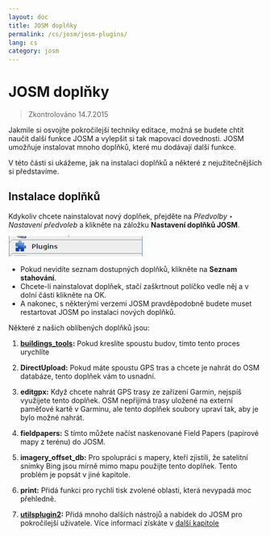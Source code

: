 ```yaml
---
layout: doc
title: JOSM doplňky
permalink: /cs/josm/josm-plugins/
lang: cs
category: josm
---
```


JOSM doplňky
============

> Zkontrolováno 14.7.2015  

Jakmile si osvojíte pokročilejší techniky editace, možná se budete chtít naučit další funkce JOSM a vylepšit si tak mapovací dovednosti. JOSM umožňuje instalovat mnoho doplňků, které mu dodávají další funkce.  

V této části si ukážeme, jak na instalaci doplňků a některé z nejužitečnějších si představíme.

Instalace doplňků
-------------------
Kdykoliv chcete nainstalovat nový doplňek, přejděte na *Předvolby ‣ Nastavení předvoleb* a klikněte na záložku **Nastavení doplňků JOSM**.  

![Plugins][]

* Pokud nevidíte seznam dostupných doplňků, klikněte na **Seznam stahování**.  
* Chcete-li nainstalovat doplňek, stačí zaškrtnout políčko vedle něj a v dolní části klikněte na OK.  
* A nakonec, s některými verzemi JOSM pravděpodobně budete muset restartovat JOSM po instalaci nových doplňků.

Některé z našich oblíbených doplňků jsou:

1. **[buildings_tools](/cs/josm/josm-more-plugins/#the-buildings-tools-plugin):** Pokud kreslíte spoustu budov, tímto tento proces urychlíte  

2. **DirectUpload:** Pokud máte spoustu GPS tras a chcete je nahrát do OSM databáze, tento doplňek vám to usnadní.  

3. **editgpx:** Když chcete nahrát GPS trasy ze zařízení Garmin, nejspíš využijete tento doplňek. OSM nepřijímá trasy uložené na externí paměťové kartě v Garminu, ale tento doplňek soubory upraví tak, aby je bylo možné nahrát.   

4. **fieldpapers:** S tímto můžete načíst naskenované Field Papers (papírové mapy z terénu) do JOSM.  

5. **imagery_offset_db:** Pro spolupráci s mapery, kteří zjistili, že satelitní snímky Bing jsou mírně mimo mapu použijte tento doplňek. Tento problém je popsát v jiné kapitole.  

6. **print:** Přidá funkci pro rychlí tisk zvolené oblasti, která nevypadá moc přehledně.  

7. **[utilsplugin2](/cs/josm/josm-more-plugins/#more-selection-tools):** Přidá mnoho dalších nástrojů a nabídek do JOSM pro pokročilejší uživatele. Více informací získáte v [další kapitole](/cs/josm/josm-more-plugins)  



<!-- The remainder of this section needs to be edited, and/or moved to other sections,
    commenting it out for now


- [Mirrored Download]({{site.baseurl}}/en/beginner/josm-plugins/#mirrored-download) (allows you to download more OSM data)
- [Direct Upload]({{site.baseurl}}/en/beginner/josm-plugins/#direct-upload) (allow you to upload GPS tracks)
- [Editgpx]({{site.baseurl}}/cs/beginner/josm-plugins/#edit-gpx) (umožňuje editovat soubory GPX)
- [Tisk]({{site.baseurl}}/cs/beginner/josm-plugins/#print)

We also recommend downloading these plug-ins, which are covered in other
kapitoly:

- FieldPapers
- Buildings\_tool
- Utilsplugin2

![Restart JOSM][]

Zkuste kliknout na „Restartovat JOSM“ a sledovat, jak se znovu načítá software.

Mirrored Download
-----------------

![Mirrored Download][]

__Mirrored Download__ will make downloading OSM
data for editing faster. Instead of getting the data from the central
OSM server, it allows us to get it from a “mirror,” which is an exact
replica of the data but in a location that is faster to access it.

Jakmile je plugin nainstalován (a restartujete JOSM), uvidíte
další nový záznam v nabídce Soubor, „Stáhnout ze zrcadla OSM ...“

![Download from OSM Mirror][]

Stahování dat je přesně to samé, co jste se naučili dříve, ale 
může být mnohem rychlejší!

Přímé nahrávání
-------------

![Direct Upload][]

__DirectUpload__ nahraje trasy GPX přímo do OSM
prostřednictvím JOSM (více informací naleznete v **Appendix**). Jakmile 
je plugin nainstalován (a restartovali jste JOSM), uvidíte
v nabídce „Nástroje“ znovu položku „Nahrát stopy“.

![Upload Traces Item][]

Když kliknete na tlačítko „Nahrát stopy“, zobrazí se toto okno:

![Upload Traces Window][]

Umístěte klíčová slova (oddělená čárkami bez mezer), která se týkají vašeho
Sledování GPS v poli "Tagy (čárkami oddělený)". Například,
"Country,region,city,neighborhood,road name". Next, provide a
description of your tags. A drop-down list will allow you to reuse
former tags and descriptions. Lastly, choose what type of visibility you
would like your track to have. There are four levels from private to
identifiable (all explained below in the [Appendix]{{site.baseurl}}/learnosm/en/).

Click on Upload Trace. If you are not connected to your OSM account, you
will have to do it now.

Once successfully uploaded, the Text area will display an "OK" status
and the “Upload Trace” button will not be clickable. More information
o tomto plug-inu a nahráních GPS je k dispozici v [Appendix]({{site.baseurl}}/learnosm/cs/).

Edit gpx
--------

![Edit Gpx][]

**EditGpx** allows you to prepare recorded GPX tracks
before uploading them to OSM. Often tracks have parts that you would
like to remove. Therefore, this plug-in delete points of tracks in a
speedy manner and creates anonymity for timestamps of a track.

Once the plug-in is installed (and you have restarted JOSM), you will
see this new tool in the tool bar on the left.

![Edit Gpx Tool Icon][]

1. Open a GPX file in JOSM!

![Open GPX File][]

2. Press the new button in the left menu bar 

![Edit Gpx Tool Icon][]

and the GPX data will be imported to a new EditGpx layer. Every
node of the track will be highlighted in yellow.

![GPX Nodes All][]

3. Now mark the points (by clicking) or areas (by drawing a rectangle on
their extent) that you would like to delete. The yellow highlighting
should disappear.

![GPX Nodes Selected][]

4. Right click on the layer name and choose \<\<Convert to GPX layer\>\> in
the \<\<Context\>\> menu.

5. Now you can save the normal GPX layer as a file or upload the data to
OSM (eg by using the
plugin [DirectUpload](http://josm.openstreetmap.de/wiki/Plugins)).

Print
-----

![Print Plugin][]

If you want a quick an easy way to print a map while you are editing in
JOSM, install the __print plugin__. Although you won’t be able to
do anything stylistic with your printout, this is a good way for a quick
and easy print. Once the plugin is installed, a new item will be
available on the File menu called “Print...”

![Print Menu Item][]

Clicking this will open the Print Dialog, which looks like this:

![Print Dialog][]

Here you can change your printer settings. If you don’t see anything on
the page, check the box next to “Map Preview” on the right. Zoom in or
out on the map by changing the number in the “Scale” box. Increase the
resolution by changing the number next to “ppi”. When you have finished
editing the settings, click “Print.”

Shrnutí
-------

These are some useful plugins that are available for JOSM. Feel free to
continue exploring the many other plugins. As you have already seen, the
Preferences menu has a short description of each plugin, and you can
open a web page with more information by clicking on the “More info...”
link next to each.

![More Info Link][]

Good luck!

Appendix
--------

DirectUpload Details
--------------------

![Direct Upload Plugin][]

Adding your GPS tracks and waypoints to the OSM Server is useful for
many reasons.
__(If you do not want your GPX points to be seen by anyone else you do not have to read this section.  You can simply display your GPX files from JOSM, and therefore store them locally).
First of all, GPS tracks are the most useful way of collecting and
georeferencování objektů v OSM. Viz [Letecké snímkování](/cs/josm/aerial-imagery/)
GPS units have greater accuracy than satellite imagery and therefore are
a useful tool for checking how offset imagery may be. Using many GPS
tracks (the greater the number of tracks the greater the ability to
determine geolocation accuracy) allows you to determine if background
imagery may be misaligned.

Uploading tracks to the server permits greater sharing of information.
It allows people who do not have access to the field, simply because
they do not live in that area or they do not have access to a GPS
devices, to help with digitizing. There are two ways to upload your
traces: 1) JOSM Plugin or 2) on the main OSM website.

> Note: GPS waypoints cannot be uploaded to the OSM database directly.
> However, they can be converted to tracks and then be uploaded temporarily,
> for example, so they can be displayed as background objects in Potlatch.

After you have opened your GPX file in JOSM and clicked Go to
"Tools" and click "Upload traces". Describe the GPX file,
write some tags, and visibility. For visibility, you can choose whether
private, trackable, public or identifable.

1.  **Identifiable**: Your trace will be shown publicly in Your
    GPS**traces and in the public GPS traces list. Other users can
    download the raw trace and connect it with your username. Timestamps
    of the tracks points will also be available through the public GPS
    API.

2.  **Public**: Your trace will be shown publicly in Your GPS**traces
    and in the public GPS traces list. Other users are still able to
    download the raw trace from the public trace list and any timestamps
    contained within. However, data shown in the API does not reference
    your trace page, nor are the timestamps available, though the points
    are chronically ordered.

1.  **Trackable**: The trace will **not** show up in any public
    listings, but the trackpoints will still be available through the
    public GPS API **with timestamps**. Other users will be able
    to download the trackpoints but these will not be associated with
    you.

2.  **Private**: The trace will **not** show up in any public
    listings. Trackpoints will be available in timeline order through
    the public GPS API **without timestamps**.

![DirectUpload Traces Options][]

Uploading GPS Traces Online
---------------------------

1. Go
to [http://www.openstreetmap.org/](http://www.openstreetmap.org/) and log in.

2. Select "GPS Traces" found on the left banner.

![Left Banner][]

3. Select
[upload a trace](http://www.openstreetmap.org/trace/create).
Here, you can also  **See just your traces** to review previous GPS tracks.  

4. Find your file in "Choose File". Label it in the Description
box, give it some Tags, and chose what type of Visibility it will have.
If you have many .gpx files you can compress them into a zip archive and
upload it. It will be treated as one large gpx file and only one entry
on the trace list will be created. 

![Online Upload Traces Options][]

5. Click *Upload*.

  The file will be uploaded to the OSM server, where it will join the
queue of files waiting to be inserted into the database.

[Plug Icon]: /images/josm/josm-plugins_image00_plug-icon.png
[Restart JOSM]: /images/josm/josm-plugins_image01_restart-josm.png
[Mirrored Download]: /images/josm/josm-plugins_image02_mirrored_download.png
[Download from OSM Mirror]: /images/josm/josm-plugins_image03_download-from-osm-mirror.png
[Direct Upload]: /images/josm/josm-plugins_image04_direct-upload.png
[Upload Traces Item]: /images/josm/josm-plugins_image05_upload-traces-item.png
[Upload Traces Window]: /images/josm/josm-plugins_image06_upload-traces-window.png
[Edit Gpx]: /images/josm/josm-plugins_image07_edit-gpx.png
[Edit Gpx Tool Icon]: /images/josm/josm-plugins_image08_edit-gpx-tool-icon.png 
[Open GPX File]: /images/josm/josm-plugins_image09_open-gpx-file.png
[GPX Nodes All]: /images/josm/josm-plugins_image10_gpx-nodes-all.png
[GPX Nodes Selected]: /images/josm/josm-plugins_image11_gpx-nodes-selected.png
[Print Plugin]: /images/josm/josm-plugins_image12_print-plugin.png
[Print Menu Item]: /images/josm/josm-plugins_image13_print-menu.png
[Print Dialog]: /images/josm/josm-plugins_image14_print-dialog.png
[More Info Link]: /images/josm/josm-plugins_image15_more-info-link.png
[Direct Upload Plugin]: /images/josm/josm-plugins_image16_direct-upload-plugin.png
[DirectUpload Traces Options]: /images/josm/josm-plugins_image17_directupload-traces.png
[Left Banner]: /images/josm/josm-plugins_image18_left-banner.png
[Online Upload Traces Options]: /images/josm/josm-plugins_image19_online-upload-traces.png

-->


[Plugins]: /images/josm/josm-plugins_image00_plug-icon.png
